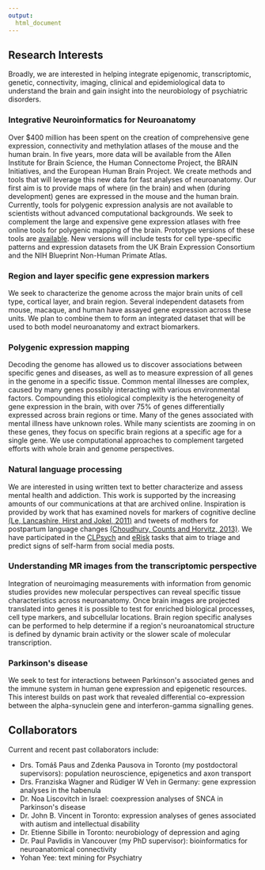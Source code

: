 ```yaml
---
output:
  html_document
---
```


## Research Interests

Broadly, we are interested in helping integrate epigenomic, transcriptomic, genetic, connectivity, imaging, clinical and epidemiological data to understand the brain and gain insight into the neurobiology of psychiatric disorders. 

### Integrative Neuroinformatics for Neuroanatomy

Over $400 million has been spent on the creation of comprehensive gene expression, connectivity and methylation atlases of the mouse and the human brain. In five years, more data will be available from the Allen Institute for Brain Science, the Human Connectome Project, the BRAIN Initiatives, and the European Human Brain Project. We create methods and tools that will leverage this new data for fast analyses of neuroanatomy. Our first aim is to provide maps of where (in the brain) and when (during development) genes are expressed in the mouse and the human brain. Currently, tools for polygenic expression analysis are not available to scientists without advanced computational backgrounds. We seek to complement the large and expensive gene expression atlases with free online tools for polygenic mapping of the brain. Prototype versions of these tools are [available](./toolsAndData.html). New versions will include tests for cell type-specific patterns and expression datasets from the UK Brain Expression Consortium and the NIH Blueprint Non-Human Primate Atlas.

### Region and layer specific gene expression markers

We seek to characterize the genome across the major brain units of cell type, cortical layer, and brain region. Several independent datasets from mouse, macaque, and human have assayed gene expression across these units. We plan to combine them to form an integrated dataset that will be used to both model neuroanatomy and extract biomarkers. 

### Polygenic expression mapping

Decoding the genome has allowed us to discover associations between specific genes and diseases, as well as to measure expression of all genes in the genome in a specific tissue. Common mental illnesses are complex, caused by many genes possibly interacting with various environmental factors. Compounding this etiological complexity is the heterogeneity of gene expression in the brain, with over 75% of genes differentially expressed across brain regions or time. Many of the genes associated with mental illness have unknown roles. While many scientists are zooming in on these genes, they focus on specific brain regions at a specific age for a single gene. We use computational approaches to complement targeted efforts with whole brain and genome perspectives. 

### Natural language processing

We are interested in using written text to better characterize and assess mental health and addiction. This work is supported by the increasing amounts of our communications at that are archived online. Inspiration is provided by work that has examined novels for markers of cognitive decline [(Le, Lancashire, Hirst and Jokel, 2011)](http://llc.oxfordjournals.org/content/26/4/435.full) and tweets of mothers for postpartum language changes [(Choudhury, Counts and Horvitz, 2013)](http://research.microsoft.com/en-us/um/people/horvitz/predicting_postpartum_changes_chi_2013.pdf). We have participated in the [CLPsych](http://clpsych.org/shared-task-2019-2/) and [eRisk](https://early.irlab.org/) tasks that aim to triage and predict signs of self-harm from social media posts. 


### Understanding MR images from the transcriptomic perspective

Integration of neuroimaging measurements with information from genomic studies provides new molecular perspectives can reveal specific tissue characteristics across neuroanatomy. Once brain images are projected translated into genes it is possible to test for enriched biological processes, cell type markers, and subcellular locations. Brain region specific analyses can be performed to help determine if a region's neuroanatomical structure is defined by dynamic brain activity or the slower scale of molecular transcription.  

### Parkinson's disease

We seek to test for interactions between Parkinson's associated genes and the immune system in human gene expression and epigenetic resources. This interest builds on past work that revealed differential co-expression between the alpha-synuclein gene and interferon-gamma signalling genes. 

## Collaborators

Current and recent past collaborators include:

- Drs. Tomáš Paus and Zdenka Pausova in Toronto (my postdoctoral supervisors): population neuroscience, epigenetics and axon transport
- Drs. Franziska Wagner and Rüdiger W Veh in Germany: gene expression analyses in the habenula
- Dr. Noa Liscovitch in Israel: coexpression analyses of SNCA in Parkinson's disease
- Dr. John B. Vincent in Toronto: expression analyses of genes associated with autism and intellectual disability
- Dr. Etienne Sibille in Toronto: neurobiology of depression and aging
- Dr. Paul Pavlidis in Vancouver (my PhD supervisor): bioinformatics for neuroanatomical connectivity
- Yohan Yee: text mining for Psychiatry